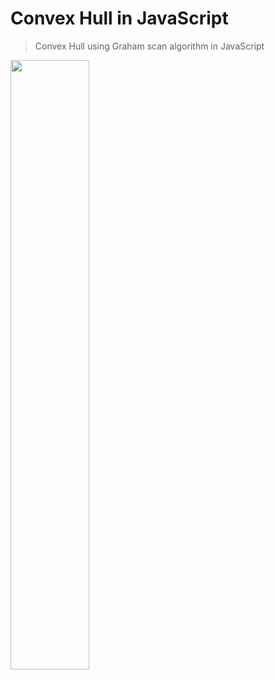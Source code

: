<h1>Convex Hull in JavaScript</h1>
<p></p>

> Convex Hull using Graham scan algorithm in JavaScript
<img src="https://user-images.githubusercontent.com/10775915/73678907-b7593080-46fc-11ea-9c3b-1e6fb3722c57.png" width="50%">
